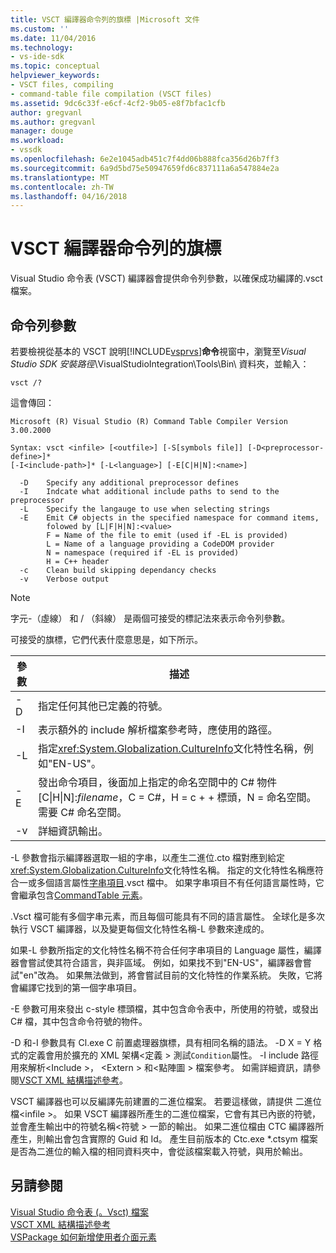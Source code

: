 ```yaml
---
title: VSCT 編譯器命令列的旗標 |Microsoft 文件
ms.custom: ''
ms.date: 11/04/2016
ms.technology:
- vs-ide-sdk
ms.topic: conceptual
helpviewer_keywords:
- VSCT files, compiling
- command-table file compilation (VSCT files)
ms.assetid: 9dc6c33f-e6cf-4cf2-9b05-e8f7bfac1cfb
author: gregvanl
ms.author: gregvanl
manager: douge
ms.workload:
- vssdk
ms.openlocfilehash: 6e2e1045adb451c7f4dd06b888fca356d26b7ff3
ms.sourcegitcommit: 6a9d5bd75e50947659fd6c837111a6a547884e2a
ms.translationtype: MT
ms.contentlocale: zh-TW
ms.lasthandoff: 04/16/2018
---
```

# <a name="vsct-compiler-command-line-flags"></a>VSCT 編譯器命令列的旗標
Visual Studio 命令表 (VSCT) 編譯器會提供命令列參數，以確保成功編譯的.vsct 檔案。  
  
## <a name="command-line-parameters"></a>命令列參數  
 若要檢視從基本的 VSCT 說明[!INCLUDE[vsprvs](../../code-quality/includes/vsprvs_md.md)]**命令**視窗中，瀏覽至*Visual Studio SDK 安裝路徑*\VisualStudioIntegration\Tools\Bin\ 資料夾，並輸入：  
  
```  
vsct /?  
```  
  
 這會傳回：  
  
```  
Microsoft (R) Visual Studio (R) Command Table Compiler Version 3.00.2000  
  
Syntax: vsct <infile> [<outfile>] [-S[symbols file]] [-D<preprocessor-define>]*  
[-I<include-path>]* [-L<language>] [-E[C|H|N]:<name>]  
  
  -D    Specify any additional preprocessor defines  
  -I    Indcate what additional include paths to send to the preprocessor  
  -L    Specify the langauge to use when selecting strings  
  -E    Emit C# objects in the specified namespace for command items,  
        folowed by [L|F|H|N]:<value>  
        F = Name of the file to emit (used if -EL is provided)  
        L = Name of a language providing a CodeDOM provider  
        N = namespace (required if -EL is provided)  
        H = C++ header  
  -c    Clean build skipping dependancy checks  
  -v    Verbose output  
```  
  
> [!NOTE]
>  字元-（虛線） 和 / （斜線） 是兩個可接受的標記法來表示命令列參數。  
  
 可接受的旗標，它們代表什麼意思是，如下所示。  
  
|參數|描述|  
|------------|-----------------|  
|-D|指定任何其他已定義的符號。|  
|-I|表示額外的 include 解析檔案參考時，應使用的路徑。|  
|-L|指定<xref:System.Globalization.CultureInfo>文化特性名稱，例如"EN-US"。|  
|-E|發出命令項目，後面加上指定的命名空間中的 C# 物件 [C&#124;H&#124;N]:*filename*，C = C#，H = c + + 標頭，N = 命名空間。 需要 C# 命名空間。|  
|-v|詳細資訊輸出。|  
  
 -L 參數會指示編譯器選取一組的字串，以產生二進位.cto 檔對應到給定<xref:System.Globalization.CultureInfo>文化特性名稱。 指定的文化特性名稱應符合一或多個語言屬性[字串項目](../../extensibility/strings-element.md).vsct 檔中。 如果字串項目不有任何語言屬性時，它會繼承包含[CommandTable 元素](../../extensibility/commandtable-element.md)。  
  
 .Vsct 檔可能有多個字串元素，而且每個可能具有不同的語言屬性。 全球化是多次執行 VSCT 編譯器，以及變更每個文化特性名稱-L 參數來達成的。  
  
 如果-L 參數所指定的文化特性名稱不符合任何字串項目的 Language 屬性，編譯器會嘗試使其符合語言，與非區域。 例如，如果找不到"EN-US"，編譯器會嘗試"en"改為。 如果無法做到，將會嘗試目前的文化特性的作業系統。 失敗，它將會編譯它找到的第一個字串項目。  
  
 -E 參數可用來發出 c-style 標頭檔，其中包含命令表中，所使用的符號，或發出 C# 檔，其中包含命令符號的物件。  
  
 -D 和-I 參數具有 Cl.exe C 前置處理器旗標，具有相同名稱的語法。 -D X = Y 格式的定義會用於擴充的 XML 架構\<定義 > 測試`Condition`屬性。 -I include 路徑用來解析\<Include >， \<Extern > 和\<點陣圖 > 檔案參考。 如需詳細資訊，請參閱[VSCT XML 結構描述參考](../../extensibility/vsct-xml-schema-reference.md)。  
  
 VSCT 編譯器也可以反編譯先前建置的二進位檔案。 若要這樣做，請提供 二進位檔\<infile >。   如果 VSCT 編譯器所產生的二進位檔案，它會有其已內嵌的符號，並會產生輸出中的符號名稱\<符號 > 一節的輸出。 如果二進位檔由 CTC 編譯器所產生，則輸出會包含實際的 Guid 和 Id。 產生目前版本的 Ctc.exe *.ctsym 檔案是否為二進位的輸入檔的相同資料夾中，會從該檔案載入符號，與用於輸出。  
  
## <a name="see-also"></a>另請參閱  
 [Visual Studio 命令表 (。Vsct) 檔案](../../extensibility/internals/visual-studio-command-table-dot-vsct-files.md)   
 [VSCT XML 結構描述參考](../../extensibility/vsct-xml-schema-reference.md)   
 [VSPackage 如何新增使用者介面元素](../../extensibility/internals/how-vspackages-add-user-interface-elements.md)